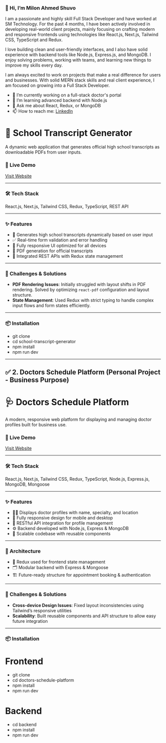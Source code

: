 ### 👋 Hi, I’m Milon Ahmed Shuvo  
I am a passionate and highly skill Full Stack Developer and have worked at SM Technology. For the past 4 months, I have been actively involved in developing real-world client projects, mainly focusing on crafting modern and responsive frontends using technologies like React.js, Next.js, Tailwind CSS, TypeScript and Redux.

I love building clean and user-friendly interfaces, and I also have solid experience with backend tools like Node.js, Express.js, and MongoDB. I enjoy solving problems, working with teams, and learning new things to improve my skills every day.

I am always excited to work on projects that make a real difference for users and businesses. With solid MERN stack skills and real client experience, I am focused on growing into a Full Stack Developer. 

- 🔭 I’m currently working on a full-stack doctor's portal
- 🌱 I’m learning advanced backend with Node.js
- 💬 Ask me about React, Redux, or MongoDB
- 📫 How to reach me: [LinkedIn](https://www.linkedin.com/in/milon-ahmed-shuvo-developer)


# 🏫 School Transcript Generator

A dynamic web application that generates official high school transcripts as downloadable PDFs from user inputs.

### 🔗 Live Demo
[Visit Website](https://www.transcriptstoday.com) <!-- Replace with real live link -->

---

### 🛠️ Tech Stack

React.js, Next.js, Tailwind CSS, Redux, TypeScript, REST API

---

### ✨ Features

- 📄 Generates high school transcripts dynamically based on user input
- ✅ Real-time form validation and error handling
- 📱 Fully responsive UI optimized for all devices
- 🧾 PDF generation for official transcripts
- 🔗 Integrated REST APIs with Redux state management

---

### 🚧 Challenges & Solutions

- **PDF Rendering Issues**: Initially struggled with layout shifts in PDF rendering. Solved by optimizing `react-pdf` configuration and layout structure.
- **State Management**: Used Redux with strict typing to handle complex input flows and form states efficiently.

---

### 📦 Installation

- git clone 
- cd school-transcript-generator
- npm install
- npm run dev



---

## ✅ 2. Doctors Schedule Platform (Personal Project - Business Purpose)


# 🩺 Doctors Schedule Platform

A modern, responsive web platform for displaying and managing doctor profiles built for business use.

### 🔗 Live Demo
[Visit Website](https://doctors-schedule.vercel.app) <!-- Replace with real live link -->

---

### 🛠️ Tech Stack

React.js, Next.js, Tailwind CSS, Redux, TypeScript, Node.js, Express.js, MongoDB, Mongoose

---

### ✨ Features

- 👨‍⚕️ Displays doctor profiles with name, specialty, and location
- 📱 Fully responsive design for mobile and desktop
- 🔄 RESTful API integration for profile management
- ⚙️ Backend developed with Node.js, Express & MongoDB
- 🧩 Scalable codebase with reusable components

---

### 🧠 Architecture

- 🔁 Redux used for frontend state management
- 🗂️ Modular backend with Express & Mongoose
- 🏗️ Future-ready structure for appointment booking & authentication

---

### 🚧 Challenges & Solutions

- **Cross-device Design Issues**: Fixed layout inconsistencies using Tailwind’s responsive utilities
- **Scalability**: Built reusable components and API structure to allow easy future integration

---

### 📦 Installation

# Frontend
- git clone 
- cd doctors-schedule-platform
- npm install
- npm run dev

# Backend
- cd backend
- npm install
- npm run dev
